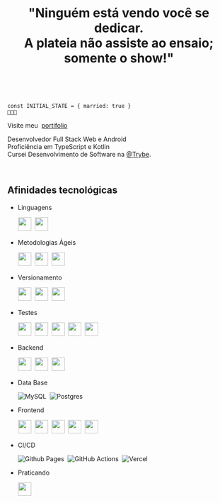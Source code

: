 <div align='center'>

  <h1>
    "Ninguém está vendo você se dedicar.<br>
    A plateia não assiste ao ensaio;<br>
    somente o show!"<br><br>
  </h1>

</div>

<br>


<div align='left'>
  
    const INITIAL_STATE = { married: true }
    🐻💞🐼

Visite meu&nbsp; <a href="https://helberbrito.github.io">portifolio</a>

Desenvolvedor Full Stack Web e Android<br>
Proficiência  em TypeScript e Kotlin<br>
Cursei Desenvolvimento de Software na [@Trybe](https://www.betrybe.com/).

</div>

<br>

## Afinidades tecnológicas

* Linguagens

  <p>

    <img src="https://img.shields.io/badge/javascript-000.svg?style=for-the-badge&logo=javascript&logoColor=%23F7DF1E" style="margin-bottom: 4px;" height="30px">&nbsp;
    <img src="https://img.shields.io/badge/typescript-%231572B6.svg?style=for-the-badge&logo=typescript&logoColor=fff" style="margin-bottom: 4px;" height="30px">&nbsp;


  </p>


<div>
  
* Metodologias Ágeis

  <p>
    
    <img src="https://img.shields.io/badge/figma-%23F24E1E.svg?style=for-the-badge&logo=figma&logoColor=white" style="margin-bottom: 4px;" height="30px">&nbsp;
    <img src="https://img.shields.io/badge/Trello-%23026AA7.svg?style=for-the-badge&logo=Trello&logoColor=white" style="margin-bottom: 4px;" height="30px">&nbsp;
    <img src="https://img.shields.io/badge/Slack-4A154B?style=for-the-badge&logo=slack&logoColor=white" style="margin-bottom: 4px;" height="30px">&nbsp;

  </p>
  
</div>

* Versionamento

  <p>
    <img src="https://img.shields.io/badge/git-%23F05033.svg?style=for-the-badge&logo=git&logoColor=white" style="margin-bottom: 4px;" height="30px">&nbsp;
    <img src="https://img.shields.io/badge/github-%23F05033.svg?style=for-the-badge&logo=github&logoColor=white" style="margin-bottom: 4px;" height="30px">&nbsp;
    <img src="https://img.shields.io/badge/NPM-%23000000.svg?style=for-the-badge&logo=npm&logoColor=white" style="margin-bottom: 4px;" height="30px">&nbsp;
  </p>

<div>
  
* Testes

  <p>
    
    <img src="https://img.shields.io/badge/Jest-C21325?style=for-the-badge&logo=jest&logoColor=white" style="margin-bottom: 4px;" height="30px">&nbsp;
    <img src="https://img.shields.io/badge/rtl-white?style=for-the-badge&logo=testing-library&logoColor=red" style="margin-bottom: 4px;" height="30px">&nbsp;
    <img src="https://img.shields.io/badge/mocha-964b00?style=for-the-badge&logo=mocha&logoColor=white" style="margin-bottom: 4px;" height="30px">&nbsp;
    <img src="https://img.shields.io/badge/chai-ffe1ec?style=for-the-badge&logo=mocha&logoColor=8b0000" style="margin-bottom: 4px;" height="30px">&nbsp;
    <img src="https://img.shields.io/badge/sinon.js-b5b5b5?style=for-the-badge&logo=riotgames&logoColor=white" style="margin-bottom: 4px;" height="30px">&nbsp;
    
  </p>
  
</div> 


<div>
  
* Backend 
    
  <img src="https://img.shields.io/badge/node.js-6DA55F?style=for-the-badge&logo=node.js&logoColor=white" style="margin-bottom: 4px;" height="30px">&nbsp;
  <img src="https://img.shields.io/badge/Express-fff?style=for-the-badge&logo=Express&logoColor=000" style="margin-bottom: 4px;" height="30px">&nbsp;
  <img src="https://img.shields.io/badge/Linux-FCC624?style=for-the-badge&logo=linux&logoColor=black" style="margin-bottom: 4px;" height="30px">&nbsp;
  
</div>

<div>

* Data Base

  ![MySQL](https://img.shields.io/badge/mysql-%2300f.svg?style=for-the-badge&logo=mysql&logoColor=white)&nbsp;
  ![Postgres](https://img.shields.io/badge/postgres-%23316192.svg?style=for-the-badge&logo=postgresql&logoColor=white)&nbsp;

</div>


<div>
  
* Frontend

  <p>
    
    <img src="https://img.shields.io/badge/html5-%23E34F26.svg?style=for-the-badge&logo=html5&logoColor=white" style="margin-bottom: 4px;" height="30px">&nbsp;
    <img src="https://img.shields.io/badge/css3-%231572B6.svg?style=for-the-badge&logo=css3&logoColor=white" style="margin-bottom: 4px;" height="30px">&nbsp;
    <img src="https://img.shields.io/badge/redux-%23593d88.svg?style=for-the-badge&logo=redux&logoColor=white" style="margin-bottom: 4px;" height="30px">&nbsp;
    <img src="https://img.shields.io/badge/React_Router-CA4245?style=for-the-badge&logo=react-router&logoColor=white" style="margin-bottom: 4px;" height="30px">&nbsp;
    <img src="https://img.shields.io/badge/react-%2320232a.svg?style=for-the-badge&logo=react&logoColor=%2361DAFB" style="margin-bottom: 4px;" height="30px">&nbsp;
  </p>
  
</div> 

* CI/CD

  ![Github Pages](https://img.shields.io/badge/github_pages-121013?style=for-the-badge&logo=github&logoColor=white)&nbsp;
  ![GitHub Actions](https://img.shields.io/badge/github%20actions-%232671E5.svg?style=for-the-badge&logo=githubactions&logoColor=white)&nbsp;
  ![Vercel](https://img.shields.io/badge/vercel-%23000000.svg?style=for-the-badge&logo=vercel&logoColor=white)&nbsp;

<div>
  
* Praticando

  <p>
    
    <img src="https://img.shields.io/badge/next.js-555.svg?style=for-the-badge&logo=next.js&logoColor=white" style="margin-bottom: 4px;" height="30px">&nbsp;

  </p>
  
</div>
